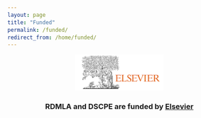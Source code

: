 ```yaml
---
layout: page
title: "Funded"
permalink: /funded/
redirect_from: /home/funded/
---
```



<p align="center"><img src="/images/icons_logos/partner_institutions_logos/Elsevier.png" alt="Elsevier Logo" width="200"></p> 
<h3><b><p align="center"> RDMLA and DSCPE are funded by <a href="https://www.eslevier.com" target="_blank">Elsevier</b></h3></a></p>

